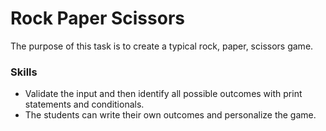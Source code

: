 # Rock Paper Scissors
The purpose of this task is to create a typical rock, paper, scissors game.

### Skills
- Validate the input and then identify all possible outcomes with print statements and conditionals.
- The students can write their own outcomes and personalize the game.

